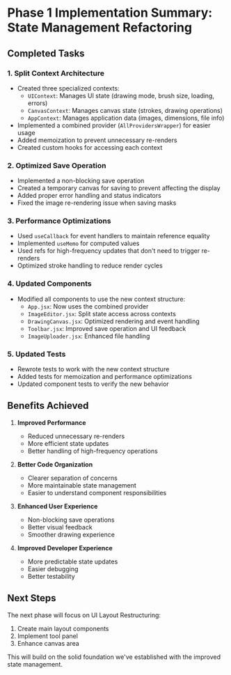 # Phase 1 Implementation Summary: State Management Refactoring

## Completed Tasks

### 1. Split Context Architecture
- Created three specialized contexts:
  - `UIContext`: Manages UI state (drawing mode, brush size, loading, errors)
  - `CanvasContext`: Manages canvas state (strokes, drawing operations)
  - `AppContext`: Manages application data (images, dimensions, file info)
- Implemented a combined provider (`AllProvidersWrapper`) for easier usage
- Added memoization to prevent unnecessary re-renders
- Created custom hooks for accessing each context

### 2. Optimized Save Operation
- Implemented a non-blocking save operation
- Created a temporary canvas for saving to prevent affecting the display
- Added proper error handling and status indicators
- Fixed the image re-rendering issue when saving masks

### 3. Performance Optimizations
- Used `useCallback` for event handlers to maintain reference equality
- Implemented `useMemo` for computed values
- Used refs for high-frequency updates that don't need to trigger re-renders
- Optimized stroke handling to reduce render cycles

### 4. Updated Components
- Modified all components to use the new context structure:
  - `App.jsx`: Now uses the combined provider
  - `ImageEditor.jsx`: Split state access across contexts
  - `DrawingCanvas.jsx`: Optimized rendering and event handling
  - `Toolbar.jsx`: Improved save operation and UI feedback
  - `ImageUploader.jsx`: Enhanced file handling

### 5. Updated Tests
- Rewrote tests to work with the new context structure
- Added tests for memoization and performance optimizations
- Updated component tests to verify the new behavior

## Benefits Achieved

1. **Improved Performance**
   - Reduced unnecessary re-renders
   - More efficient state updates
   - Better handling of high-frequency operations

2. **Better Code Organization**
   - Clearer separation of concerns
   - More maintainable state management
   - Easier to understand component responsibilities

3. **Enhanced User Experience**
   - Non-blocking save operations
   - Better visual feedback
   - Smoother drawing experience

4. **Improved Developer Experience**
   - More predictable state updates
   - Easier debugging
   - Better testability

## Next Steps

The next phase will focus on UI Layout Restructuring:
1. Create main layout components
2. Implement tool panel
3. Enhance canvas area

This will build on the solid foundation we've established with the improved state management.